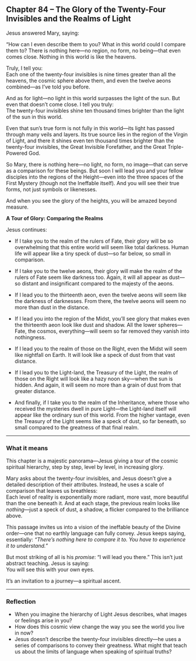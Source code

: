 ## Chapter 84 – The Glory of the Twenty-Four Invisibles and the Realms of Light

Jesus answered Mary, saying:

“How can I even describe them to you? What in this world could I compare them to? There is nothing here—no region, no form, no being—that even comes close. Nothing in this world is like the heavens.

Truly, I tell you:  
Each one of the twenty-four invisibles is nine times greater than all the heavens, the cosmic sphere above them, and even the twelve aeons combined—as I’ve told you before.

And as for light—no light in this world surpasses the light of the sun. But even that doesn’t come close. I tell you truly:  
The twenty-four invisibles shine ten thousand times brighter than the light of the sun in this world.

Even that sun’s true form is not fully in this world—its light has passed through many veils and layers. Its true source lies in the region of the Virgin of Light, and there it shines even ten thousand times brighter than the twenty-four invisibles, the Great Invisible Forefather, and the Great Triple-Powered God.

So Mary, there is nothing here—no light, no form, no image—that can serve as a comparison for these beings. But soon I will lead you and your fellow disciples into the regions of the Height—even into the three spaces of the First Mystery (though not the Ineffable itself). And you will see their true forms, not just symbols or likenesses.

And when you see the glory of the heights, you will be amazed beyond measure.

**A Tour of Glory: Comparing the Realms**

Jesus continues:

- If I take you to the realm of the rulers of Fate, their glory will be so overwhelming that this entire world will seem like total darkness. Human life will appear like a tiny speck of dust—so far below, so small in comparison.

- If I take you to the twelve aeons, their glory will make the realm of the rulers of Fate seem like darkness too. Again, it will all appear as dust—so distant and insignificant compared to the majesty of the aeons.

- If I lead you to the thirteenth aeon, even the twelve aeons will seem like the darkness of darknesses. From there, the twelve aeons will seem no more than dust in the distance.

- If I lead you into the region of the Midst, you’ll see glory that makes even the thirteenth aeon look like dust and shadow. All the lower spheres—Fate, the cosmos, everything—will seem so far removed they vanish into nothingness.

- If I lead you to the realm of those on the Right, even the Midst will seem like nightfall on Earth. It will look like a speck of dust from that vast distance.

- If I lead you to the Light-land, the Treasury of the Light, the realm of those on the Right will look like a hazy noon sky—when the sun is hidden. And again, it will seem no more than a grain of dust from that greater distance.

- And finally, if I take you to the realm of the Inheritance, where those who received the mysteries dwell in pure Light—the Light-land itself will appear like the ordinary sun of this world. From the higher vantage, even the Treasury of the Light seems like a speck of dust, so far beneath, so small compared to the greatness of that final realm.

---

### What it means

This chapter is a majestic panorama—Jesus giving a tour of the cosmic spiritual hierarchy, step by step, level by level, in increasing glory.

Mary asks about the twenty-four invisibles, and Jesus doesn’t give a detailed description of their attributes. Instead, he uses a scale of comparison that leaves us breathless:  
Each level of reality is exponentially more radiant, more vast, more beautiful than the one beneath it. And at each stage, the previous realm looks like *nothing*—just a speck of dust, a shadow, a flicker compared to the brilliance above.

This passage invites us into a vision of the ineffable beauty of the Divine order—one that no earthly language can fully convey. Jesus keeps saying, essentially: *“There’s nothing here to compare it to. You have to experience it to understand.”*

But most striking of all is his *promise*: “I will lead you there.” This isn’t just abstract teaching. Jesus is saying:  
You will see this with your own eyes.

It’s an invitation to a journey—a spiritual ascent.

---

### Reflection

* When you imagine the hierarchy of Light Jesus describes, what images or feelings arise in you?
* How does this cosmic view change the way you see the world you live in now?
* Jesus doesn’t describe the twenty-four invisibles directly—he uses a series of comparisons to convey their greatness. What might that teach us about the limits of language when speaking of spiritual truths?

